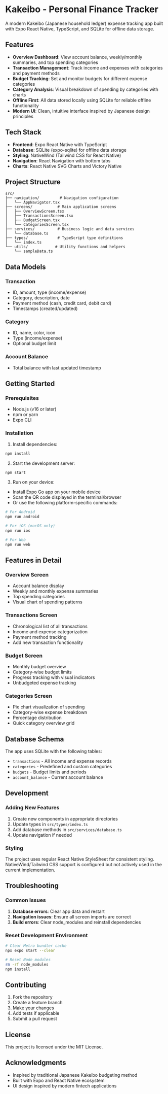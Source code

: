 # Kakeibo - Personal Finance Tracker

A modern Kakeibo (Japanese household ledger) expense tracking app built with Expo React Native, TypeScript, and SQLite for offline data storage.

## Features

- **Overview Dashboard**: View account balance, weekly/monthly summaries, and top spending categories
- **Transaction Management**: Track income and expenses with categories and payment methods
- **Budget Tracking**: Set and monitor budgets for different expense categories
- **Category Analysis**: Visual breakdown of spending by categories with charts
- **Offline First**: All data stored locally using SQLite for reliable offline functionality
- **Modern UI**: Clean, intuitive interface inspired by Japanese design principles

## Tech Stack

- **Frontend**: Expo React Native with TypeScript
- **Database**: SQLite (expo-sqlite) for offline data storage
- **Styling**: NativeWind (Tailwind CSS for React Native)
- **Navigation**: React Navigation with bottom tabs
- **Charts**: React Native SVG Charts and Victory Native

## Project Structure

```
src/
├── navigation/         # Navigation configuration
│   └── AppNavigator.tsx
├── screens/           # Main application screens
│   ├── OverviewScreen.tsx
│   ├── TransactionsScreen.tsx
│   ├── BudgetScreen.tsx
│   └── CategoriesScreen.tsx
├── services/          # Business logic and data services
│   └── database.ts
├── types/             # TypeScript type definitions
│   └── index.ts
└── utils/            # Utility functions and helpers
    └── sampleData.ts
```

## Data Models

### Transaction
- ID, amount, type (income/expense)
- Category, description, date
- Payment method (cash, credit card, debit card)
- Timestamps (created/updated)

### Category
- ID, name, color, icon
- Type (income/expense)
- Optional budget limit

### Account Balance
- Total balance with last updated timestamp

## Getting Started

### Prerequisites
- Node.js (v16 or later)
- npm or yarn
- Expo CLI

### Installation

1. Install dependencies:
```bash
npm install
```

2. Start the development server:
```bash
npm start
```

3. Run on your device:
- Install Expo Go app on your mobile device
- Scan the QR code displayed in the terminal/browser
- Or use the following platform-specific commands:

```bash
# For Android
npm run android

# For iOS (macOS only)
npm run ios

# For Web
npm run web
```

## Features in Detail

### Overview Screen
- Account balance display
- Weekly and monthly expense summaries
- Top spending categories
- Visual chart of spending patterns

### Transactions Screen
- Chronological list of all transactions
- Income and expense categorization
- Payment method tracking
- Add new transaction functionality

### Budget Screen
- Monthly budget overview
- Category-wise budget limits
- Progress tracking with visual indicators
- Unbudgeted expense tracking

### Categories Screen
- Pie chart visualization of spending
- Category-wise expense breakdown
- Percentage distribution
- Quick category overview grid

## Database Schema

The app uses SQLite with the following tables:
- `transactions` - All income and expense records
- `categories` - Predefined and custom categories
- `budgets` - Budget limits and periods
- `account_balance` - Current account balance

## Development

### Adding New Features
1. Create new components in appropriate directories
2. Update types in `src/types/index.ts`
3. Add database methods in `src/services/database.ts`
4. Update navigation if needed

### Styling
The project uses regular React Native StyleSheet for consistent styling. NativeWind/Tailwind CSS support is configured but not actively used in the current implementation.

## Troubleshooting

### Common Issues
1. **Database errors**: Clear app data and restart
2. **Navigation issues**: Ensure all screen imports are correct
3. **Build errors**: Clear node_modules and reinstall dependencies

### Reset Development Environment
```bash
# Clear Metro bundler cache
npx expo start --clear

# Reset Node modules
rm -rf node_modules
npm install
```

## Contributing

1. Fork the repository
2. Create a feature branch
3. Make your changes
4. Add tests if applicable
5. Submit a pull request

## License

This project is licensed under the MIT License.

## Acknowledgments

- Inspired by traditional Japanese Kakeibo budgeting method
- Built with Expo and React Native ecosystem
- UI design inspired by modern fintech applications
